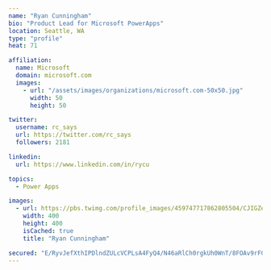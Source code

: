```yaml
---
name: "Ryan Cunningham"
bio: "Product Lead for Microsoft PowerApps"
location: Seattle, WA
type: "profile"
heat: 71

affiliation:
  name: Microsoft
  domain: microsoft.com
  images:
    - url: "/assets/images/organizations/microsoft.com-50x50.jpg"
      width: 50
      height: 50

twitter:
  username: rc_says
  url: https://twitter.com/rc_says
  followers: 2181

linkedin:
  url: https://www.linkedin.com/in/rycu

topics:
  - Power Apps

images:
  - url: https://pbs.twimg.com/profile_images/459747717862805504/CJIGZejd_400x400.png
    width: 400
    height: 400
    isCached: true
    title: "Ryan Cunningham"

secured: "E/RyvJefXthIPDlndZULcVCPLsA4FyQ4/N46aRlCh0rgkUh0WnT/8FOAv9rFG9fVXQHHP2wheUWylj5WSwYg1jl0Gd4mh+C3otUzydW+u/R2pUFRi8XxlIbZlzXl056Zki1vKmFzuhgos2LGrVMbhCmkv3wQ79BGpF+/qQI4fg9KDJ/M0fG5c9lAcj8CPUWNpegmdE4b5OzddqE9aa9Cv99xwlZI+fld5OK5u+G+tX8zoarX/psERSJF1BpYJaLiPW2FY1EaEygC9CTlrAukF8C8DMlaatiZhRKuMJ42Ds0bmDd7990tJqLQyEdCkaVWm8SISxMbWQSFmWmc+SkAzZlsWvFRv7aefKRvPYpBkcjrA+7HJXTZ/4e7+qwaAOvV2tXqm3N/Lio7RTLdurGxyNsZchnB1pwKnI0PoN/MQi4=;nd437GjwEgrh/H91RUOdEw=="
---
```


